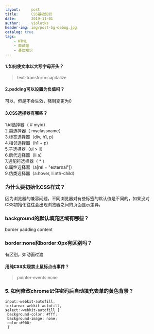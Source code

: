 ```yaml
---
layout:     post
title:      CSS基础知识
date:       2019-11-01
author:     violetks
header-img: img/post-bg-debug.jpg
catalog: true
tags:
    - HTML
    - 面试题
    - 基础知识
---
```


#### 1.如何使文本以大写字母开头？
> text-transform:capitalize

#### 2.padding可以设置为负值吗？
可以，但是不会生效，强制变更为0

#### 3.CSS选择器有哪些？
1.id选择器（ # myid）<br>
2.类选择器（.myclassname）<br>
3.标签选择器（div, h1, p）<br>
4.相邻选择器（h1 + p）<br>
5.子选择器（ul > li）<br>
6.后代选择器（li a）<br>
7.通配符选择器（ * ）<br>
8.属性选择器（a[rel = "external"]）<br>
9.伪类选择器（a:hover, li:nth-child）<br>

### 为什么要初始化CSS样式？

因为浏览器的兼容问题，不同浏览器对有些标签的默认值是不同的，如果没对CSS初始化往往会出现浏览器之间的页面显示差异。

### background的默认填充区域有哪些？

border padding content

### border:none和border:0px有区别吗？

有区别，如动画过渡

#### 用纯CSS实现禁止鼠标点击事件？
> pointer-events:none

### 5. 如何修改chrome记住密码后自动填充表单的黄色背景？

```
input:-webkit-autofill, 
textarea:-webkit-autofill, 
select:-webkit-autofill {
 background-color: #fff; 
 background-image: none;
 color:#000;
 }
```